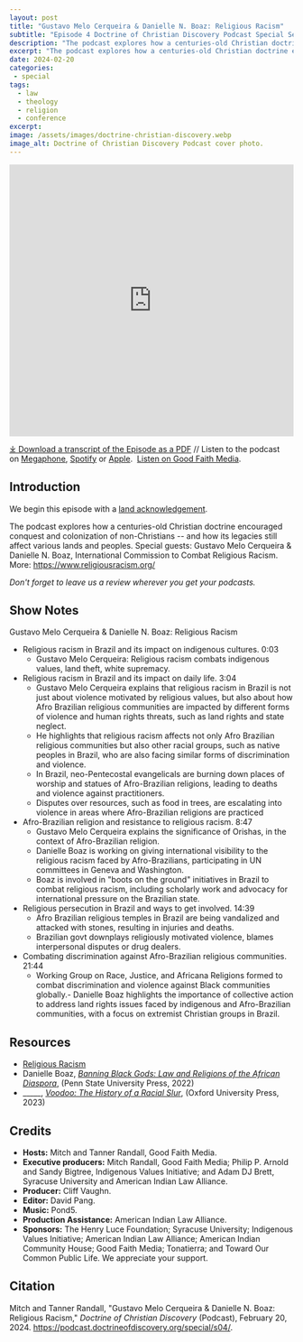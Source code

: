 ```yaml
---
layout: post
title: "Gustavo Melo Cerqueira & Danielle N. Boaz: Religious Racism" 
subtitle: "Episode 4 Doctrine of Christian Discovery Podcast Special Season"
description: "The podcast explores how a centuries-old Christian doctrine encouraged conquest and colonization of non-Christians -- and how its legacies still affect various lands and peoples. Special guests: Gustavo Melo Cerqueira & Danielle N. Boaz, International Commission to Combat Religious Racism."
excerpt: "The podcast explores how a centuries-old Christian doctrine encouraged conquest and colonization of non-Christians -- and how its legacies still affect various lands and peoples."
date: 2024-02-20
categories: 
 - special
tags: 
  - law
  - theology
  - religion
  - conference
excerpt: 
image: /assets/images/doctrine-christian-discovery.webp
image_alt: Doctrine of Christian Discovery Podcast cover photo.
---
```

<iframe src="https://playlist.megaphone.fm/?p=AOOOI2818414790" width="100%" height="482" frameborder="0"></iframe>

[⤓ Download a transcript of the Episode as a PDF](/assets/pdfs/special/04-Gustavo-Melo-Cerqueira-Danielle-Boaz-Religious-Racism.pdf) //  Listen to the podcast on [Megaphone](https://megaphone.link/AOOOI9257433215), [Spotify](https://open.spotify.com/show/4VnMhbq2UJbu3fdehsQ66I) or [Apple](https://podcasts.apple.com/us/podcast/doctrine-of-christian-discovery/id1729219360). 
[Listen on Good Faith Media](https://goodfaithmedia.org/doctrine-of-christian-discovery/).
  
## Introduction

We begin this episode with a [land acknowledgement](https://podcast.doctrineofdiscovery.org/land/).

The podcast explores how a centuries-old Christian doctrine encouraged conquest and colonization of non-Christians -- and how its legacies still affect various lands and peoples. Special guests: Gustavo Melo Cerqueira & Danielle N. Boaz, International Commission to Combat Religious Racism. More: <https://www.religiousracism.org/>

*Don't forget to leave us a review wherever you get your podcasts.*


## Show Notes
Gustavo Melo Cerqueira & Danielle N. Boaz: Religious Racism

- Religious racism in Brazil and its impact on indigenous cultures. 0:03
  - Gustavo Melo Cerqueira: Religious racism combats indigenous values, land theft, white supremacy.
- Religious racism in Brazil and its impact on daily life. 3:04
  - Gustavo Melo Cerqueira explains that religious racism in Brazil is not just about violence motivated by religious values, but also about how Afro Brazilian religious communities are impacted by different forms of violence and human rights threats, such as land rights and state neglect.
  - He highlights that religious racism affects not only Afro Brazilian religious communities but also other racial groups, such as native peoples in Brazil, who are also facing similar forms of discrimination and violence.
  - In Brazil, neo-Pentecostal evangelicals are burning down places of worship and statues of Afro-Brazilian religions, leading to deaths and violence against practitioners.
  - Disputes over resources, such as food in trees, are escalating into violence in areas where Afro-Brazilian religions are practiced
- Afro-Brazilian religion and resistance to religious racism. 8:47
  - Gustavo Melo Cerqueira explains the significance of Orishas, in the context of Afro-Brazilian religion.
  - Danielle Boaz is working on giving international visibility to the religious racism faced by Afro-Brazilians, participating in UN committees in Geneva and Washington.
  - Boaz is involved in "boots on the ground" initiatives in Brazil to combat religious racism, including scholarly work and advocacy for international pressure on the Brazilian state.
- Religious persecution in Brazil and ways to get involved. 14:39
  - Afro Brazilian religious temples in Brazil are being vandalized and attacked with stones, resulting in injuries and deaths.
  - Brazilian govt downplays religiously motivated violence, blames interpersonal disputes or drug dealers.
- Combating discrimination against Afro-Brazilian religious communities. 21:44
  - Working Group on Race, Justice, and Africana Religions formed to combat discrimination and violence against Black communities globally.- Danielle Boaz highlights the importance of collective action to address land rights issues faced by indigenous and Afro-Brazilian communities, with a focus on extremist Christian groups in Brazil.


## Resources
* [Religious Racism](https://religiousracism.org/)
* Danielle Boaz, [*Banning Black Gods: Law and Religions of the African Diaspora*](https://www.amazon.com/Banning-Black-Gods-Religions-Diaspora/dp/0271094524/), (Penn State University Press, 2022)
* _____, [*Voodoo: The History of a Racial Slur*](https://www.amazon.com/Voodoo-History-Danielle-N-Boaz/dp/0197689418), (Oxford University Press, 2023)


## Credits

- **Hosts:** Mitch and Tanner Randall, Good Faith Media.
- **Executive producers:** Mitch Randall, Good Faith Media; Philip P. Arnold and Sandy Bigtree, Indigenous Values Initiative; and Adam DJ Brett, Syracuse University and American Indian Law Alliance.
- **Producer:** Cliff Vaughn.
- **Editor:** David Pang.
- **Music:** Pond5.
- **Production Assistance:** American Indian Law Alliance.
- **Sponsors:** The Henry Luce Foundation; Syracuse
University; Indigenous Values Initiative; American Indian Law Alliance; American Indian Community House; Good Faith Media; Tonatierra; and
Toward Our Common Public Life. We appreciate your support.

## Citation

Mitch and Tanner Randall, "Gustavo Melo Cerqueira & Danielle N. Boaz: Religious Racism," _Doctrine of Christian Discovery_ (Podcast), February 20, 2024. <https://podcast.doctrineofdiscovery.org/special/s04/>.